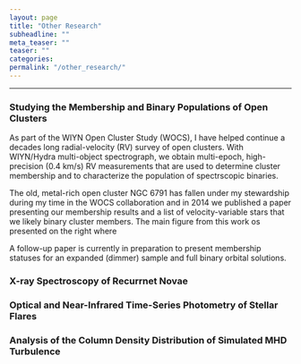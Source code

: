 ```yaml
---
layout: page
title: "Other Research"
subheadline: ""
meta_teaser: ""
teaser: ""
categories:
permalink: "/other_research/"
---
```

<hr>

### <a name='wocs'>Studying the Membership and Binary Populations of Open Clusters</a>
As part of the WIYN Open Cluster Study (WOCS), I have helped continue a decades long radial-velocity (RV) survey of open clusters. With WIYN/Hydra multi-object spectrograph, we obtain multi-epoch, high-precision (0.4 km/s) RV measurements that are used to determine cluster membership and to characterize the population of spectrscopic binaries. 

The old, metal-rich open cluster NGC 6791 has fallen under my stewardship during my time in the WOCS collaboration and in 2014 we published a paper presenting our membership results and a list of velocity-variable stars that we likely binary cluster members. The main figure from this work os presented on the right where 



A follow-up paper is currently in preparation to present membership statuses for an expanded (dimmer) sample and full binary orbital solutions. 

### <a name='xspec'>X-ray Spectroscopy of Recurrnet Novae</a>

### <a name='flares'>Optical and Near-Infrared Time-Series Photometry of Stellar Flares</a>

### <a name='tsallis'>Analysis of the Column Density Distribution of Simulated MHD Turbulence</a>
